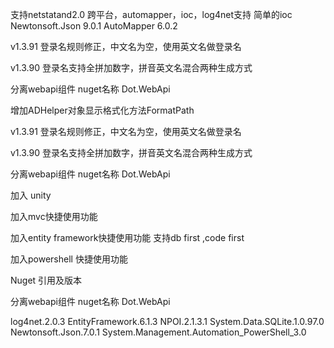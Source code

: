 

支持netstatand2.0
跨平台，automapper，ioc，log4net支持
简单的ioc
Newtonsoft.Json 9.0.1
AutoMapper 6.0.2

v1.3.91 登录名规则修正，中文名为空，使用英文名做登录名

v1.3.90 登录名支持全拼加数字，拼音英文名混合两种生成方式


分离webapi组件 nuget名称 Dot.WebApi


增加ADHelper对象显示格式化方法FormatPath

v1.3.91 登录名规则修正，中文名为空，使用英文名做登录名

v1.3.90 登录名支持全拼加数字，拼音英文名混合两种生成方式


分离webapi组件 nuget名称 Dot.WebApi

加入 unity

加入mvc快捷使用功能

加入entity framework快捷使用功能
支持db first ,code first

加入powershell 快捷使用功能

Nuget 引用及版本

分离webapi组件 nuget名称 Dot.WebApi

log4net.2.0.3
EntityFramework.6.1.3
NPOI.2.1.3.1
System.Data.SQLite.1.0.97.0
Newtonsoft.Json.7.0.1
System.Management.Automation_PowerShell_3.0


 
